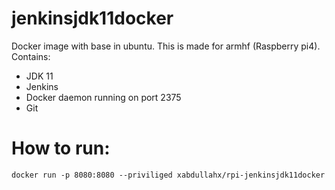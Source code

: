 # jenkinsjdk11docker

Docker image with base in ubuntu. This is made for armhf (Raspberry pi4).
Contains:
- JDK 11
- Jenkins
- Docker daemon running on port 2375
- Git

# How to run:

```console
docker run -p 8080:8080 --priviliged xabdullahx/rpi-jenkinsjdk11docker
```

